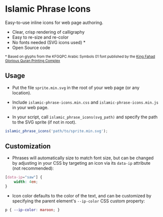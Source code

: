 # Islamic Phrase Icons

Easy-to-use inline icons for web page authoring.

- Clear, crisp rendering of calligraphy
- Easy to re-size and re-color
- No fonts needed (SVG icons used) *
- Open Source code

<small>* Based on glyphs from the KFGQPC Arabic Symbols 01 font published by the [King Fahad Glorious Quran Printing Complex](http://qurancomplex.org/?Lan=en)</small>

## Usage

- Put the file ```sprite.min.svg``` in the root of your web page (or any location).

- Include ```islamic-phrase-icons.min.css``` and ```islamic-phrase-icons.min.js``` in your web page.

- In your script, call ```islamic_phrase_icons(svg_path)``` and specify the path to the SVG sprite (if not in root).

```javascript
islamic_phrase_icons('path/to/sprite.min.svg');
```

## Customization

- Phrases will automatically size to match font size, but can be changed by adjusting in your CSS by targeting an icon via its ```data-ip``` attribute (not recommended):
```css
[data-ip="saw"] {
	width: 4em;
}
```

- Icon color defaults to the color of the text, and can be customized by specifying the parent element's ```--ip-color``` CSS custom property:

```css
p { --ip-color: maroon; }
```
